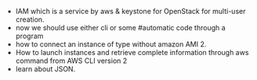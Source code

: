 * IAM which is a service by aws & keystone for OpenStack for multi-user creation.
* now we should use either cli or some #automatic code through a program 
* how to connect an instance of type without amazon AMI 2.
* How to launch instances and retrieve complete information through aws command from AWS CLI version 2
* learn about JSON.





